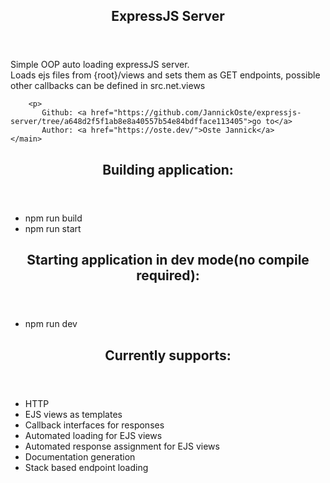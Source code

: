 <article>
    <header><h1>ExpressJS Server</h1></header>
    <main>
        <p>
            Simple OOP auto loading expressJS server.<br />
            Loads ejs files from {root}/views and sets them as GET endpoints, possible other callbacks can be defined in src.net.views
        </p>
        
        <p>
           Github: <a href="https://github.com/JannickOste/expressjs-server/tree/a648d2f5f1ab8e8a40557b54e84bdfface113405">go to</a>
           Author: <a href="https://oste.dev/">Oste Jannick</a>
    </main>
</article>

<article>
    <header><h2>Building application:</h2></header>
    <main>
    <ul>
        <li>npm run build</li>
        <li>npm run start</li>
    </ul>
    </main>
</article>

<article>
    <header><h2>Starting application in dev mode(no compile required):</h2></header>
    <main>
    <ul>
        <li>npm run dev</li>
    </ul>
    </main>
</article>

<article>
    <header><h2>Currently supports:</h2></header>
    <main>
        <ul>
            <li>HTTP</li>
            <li>EJS views as templates</li>
            <li>Callback interfaces for responses</li>
            <li>Automated loading for EJS views</li>
            <li>Automated response assignment for EJS views</li>
            <li>Documentation generation</li>
            <li>Stack based endpoint loading</li>
        </ul>
    </main>
</article>

